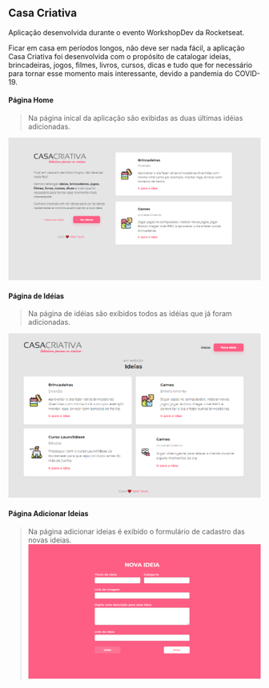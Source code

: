 ## Casa Criativa

Aplicação desenvolvida durante o evento WorkshopDev da Rocketseat.

Ficar em casa em períodos longos, não deve ser nada fácil, a aplicação Casa Criativa foi desenvolvida com o propósito de catalogar ideias, brincadeiras, jogos, filmes, livros, cursos, dicas e tudo que for necessário para tornar esse momento mais interessante, devido a pandemia do COVID-19.
<br>
#### Página Home

>Na página inical da aplicação são exibidas as duas últimas idéias adicionadas.

![](https://github.com/WebertonMendes/CasaCriativa/blob/master/README/HomePage.PNG?raw=true)
<br>

#### Página de Idéias
>Na página de idéias são exibidos todos as idéias que já foram adicionadas.

![](https://github.com/WebertonMendes/CasaCriativa/blob/master/README/IdeiasPage.PNG?raw=true)
<br>

#### Página Adicionar Ideias
>Na página adicionar ideias é exibido o formulário de cadastro das novas ideias.
![](https://github.com/WebertonMendes/CasaCriativa/blob/master/README/AdicionarIdeiaPage.PNG?raw=true)
<br>
